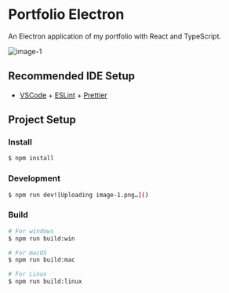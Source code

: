 # Portfolio Electron

An Electron application of my portfolio with React and TypeScript. 

![image-1](https://github.com/LucasSch2410/portfolio-electron/assets/45702317/496a4c88-7cf6-4767-a0f3-0709f15ad355)

## Recommended IDE Setup

- [VSCode](https://code.visualstudio.com/) + [ESLint](https://marketplace.visualstudio.com/items?itemName=dbaeumer.vscode-eslint) + [Prettier](https://marketplace.visualstudio.com/items?itemName=esbenp.prettier-vscode)

## Project Setup

### Install

```bash
$ npm install
```

### Development

```bash
$ npm run dev![Uploading image-1.png…]()

```

### Build

```bash
# For windows
$ npm run build:win

# For macOS
$ npm run build:mac

# For Linux
$ npm run build:linux
```

